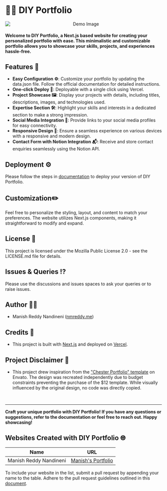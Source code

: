 # 👨‍💻 DIY Portfolio

<p align="center">
  <img src="https://i.ibb.co/wLrJDLZ/demo-diy-portfolio.png" alt="Demo Image" style="display:block; margin:auto;">
</p>


#### Welcome to DIY Portfolio, a Next.js based website for creating your personalized portfolio with ease. This minimalistic and customizable portfolio allows you to showcase your skills, projects, and experiences hassle-free.

## Features 🌟

- **Easy Configuration ⚙️**: Customize your portfolio by updating the data.json file. Follow the official documentation for detailed instructions.
- **One-click Deploy 🚚**: Deployable with a single click using Vercel.
- **Project Showcase 🖼️**: Display your projects with details, including titles, descriptions, images, and technologies used.
- **Expertise Section 🛠️**: Highlight your skills and interests in a dedicated section to make a strong impression.
- **Social Media Integration 📱**: Provide links to your social media profiles for easy connectivity.
- **Responsive Design 📐**: Ensure a seamless experience on various devices with a responsive and modern design.
- **Contact Form with Notion Integration 📬**: Receive and store contact enquiries seamlessly using the Notion API.

## Deployment ⚙️

Please follow the steps in [documentation](https://docs.nmreddy.me/diy-portfolio/) to deploy your version of DIY Portfolio.

## Customization✏️

Feel free to personalize the styling, layout, and content to match your preferences. The website utilizes Next.js components, making it straightforward to modify and expand.

## License 🪪

This project is licensed under the Mozilla Public License 2.0 - see the LICENSE.md file for details.

## Issues & Queries ⁉️

Please use the discussions and issues spaces to ask your queries or to raise issues.

## Author 👩‍💻

- Manish Reddy Nandineni ([nmreddy.me](https://nmreddy.me))

## Credits 🙏

- This project is built with [Next.js](https://nextjs.org/) and deployed on [Vercel](https://vercel.com/).

## Project Disclaimer 🚧

- This project drew inspiration from the ["Chester Portfolio" template](https://preview.themeforest.net/item/chester-react-personal-portfolio-template/full_screen_preview/24952954) on Envato. The design was recreated independently due to budget constraints preventing the purchase of the $12 template. While visually influenced by the original design, no code was directly copied.


<br/>

---

**Craft your unique portfolio with DIY Portfolio! If you have any questions or suggestions, refer to the documentation or feel free to reach out. Happy showcasing!**

## Websites Created with DIY Portfolio 🌐

| Name              | URL                                  |
|-------------------|--------------------------------------|
|Manish Reddy Nandineni | [Manish's Portfolio](https://nmreddy.me)

To include your website in the list, submit a pull request by appending your name to the table. Adhere to the pull request guidelines outlined in this [document](https://docs.nmreddy.me/diy-portfolio/pr-guidelines).


